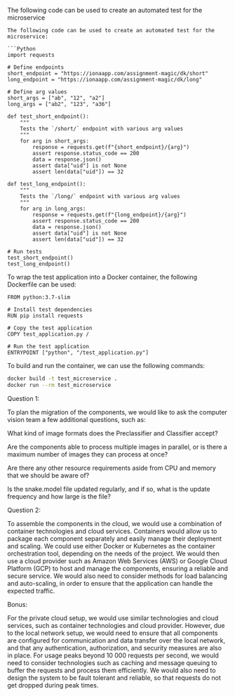 The following code can be used to create an automated test for the microservice
```pyhton
The following code can be used to create an automated test for the microservice:

```Python
import requests

# Define endpoints
short_endpoint = "https://ionaapp.com/assignment-magic/dk/short"
long_endpoint = "https://ionaapp.com/assignment-magic/dk/long"

# Define arg values
short_args = ["ab", "12", "a2"]
long_args = ["ab2", "123", "a36"]

def test_short_endpoint():
    """ 
    Tests the `/short/` endpoint with various arg values
    """
    for arg in short_args:
        response = requests.get(f"{short_endpoint}/{arg}")
        assert response.status_code == 200
        data = response.json()
        assert data["uid"] is not None
        assert len(data["uid"]) == 32

def test_long_endpoint():
    """
    Tests the `/long/` endpoint with various arg values
    """
    for arg in long_args:
        response = requests.get(f"{long_endpoint}/{arg}")
        assert response.status_code == 200
        data = response.json()
        assert data["uid"] is not None
        assert len(data["uid"]) == 32

# Run tests
test_short_endpoint()
test_long_endpoint()
```

To wrap the test application into a Docker container, the following Dockerfile can be used:

```
FROM python:3.7-slim 

# Install test dependencies
RUN pip install requests

# Copy the test application
COPY test_application.py /

# Run the test application
ENTRYPOINT ["python", "/test_application.py"]
```


To build and run the container, we can use the following commands:

```bash
docker build -t test_microservice .
docker run --rm test_microservice
```


Question 1:


To plan the migration of the components, we would like to ask the computer vision team a few additional questions, such as: 



What kind of image formats does the Preclassifier and Classifier accept? 

Are the components able to process multiple images in parallel, or is there a maximum number of images they can process at once? 

Are there any other resource requirements aside from CPU and memory that we should be aware of? 

Is the snake.model file updated regularly, and if so, what is the update frequency and how large is the file? 


Question 2:


To assemble the components in the cloud, we would use a combination of container technologies and cloud services. Containers would allow us to package each component separately and easily manage their deployment and scaling. We could use either Docker or Kubernetes as the container orchestration tool, depending on the needs of the project. We would then use a cloud provider such as Amazon Web Services (AWS) or Google Cloud Platform (GCP) to host and manage the components, ensuring a reliable and secure service. We would also need to consider methods for load balancing and auto-scaling, in order to ensure that the application can handle the expected traffic.


Bonus:


For the private cloud setup, we would use similar technologies and cloud services, such as container technologies and cloud provider. However, due to the local network setup, we would need to ensure that all components are configured for communication and data transfer over the local network, and that any authentication, authorization, and security measures are also in place. For usage peaks beyond 10 000 requests per second, we would need to consider technologies such as caching and message queuing to buffer the requests and process them efficiently. We would also need to design the system to be fault tolerant and reliable, so that requests do not get dropped during peak times.
